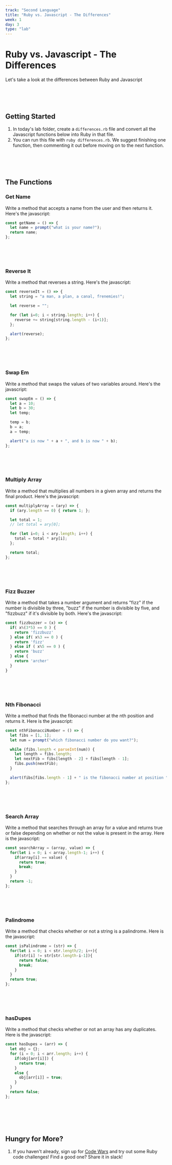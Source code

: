 ```yaml
---
track: "Second Language"
title: "Ruby vs. Javascript - The Differences"
week: 1
day: 3
type: "lab"
---
```



# Ruby vs. Javascript - The Differences

Let's take a look at the differences between Ruby and Javascript

<br>
<br>
<br>

## Getting Started

1. In today's lab folder, create a `differences.rb` file and convert all the Javascript functions below into Ruby in that file.
2. You can run this file with `ruby differences.rb`. We suggest finishing one function, then commenting it out before moving on to the next function.

<br>
<br>
<br>


## The Functions

### Get Name


Write a method that accepts a name from the user and then returns it. Here's the javascript:

```javascript
const getName = () => {
  let name = prompt("what is your name?");
  return name;
};
```


<br>
<br>
<br>


### Reverse It

Write a method that reverses a string. Here's the javascript:

```javascript
const reverseIt = () => {
  let string = "a man, a plan, a canal, frenemies!";

  let reverse = "";

  for (let i=0; i < string.length; i++) {
    reverse += string[string.length - (i+1)];
  };

  alert(reverse);
};
```


<br>
<br>
<br>


### Swap Em

Write a method that swaps the values of two variables around. Here's the javascript:

```javascript
const swapEm = () => {
  let a = 10;
  let b = 30;
  let temp;

  temp = b;
  b = a;
  a = temp;

  alert("a is now " + a + ", and b is now " + b);
};
```


<br>
<br>
<br>


### Multiply Array

Write a method that multiplies all numbers in a given array and returns the final product. Here's the javascript:

```javascript
const multiplyArray = (ary) => {
  if (ary.length == 0) { return 1; };

  let total = 1;
  // let total = ary[0];

  for (let i=0; i < ary.length; i++) {
    total = total * ary[i];
  };

  return total;
};
```


<br>
<br>
<br>


### Fizz Buzzer

Write a method that takes a number argument and returns "fizz" if the number is divisible by three, "buzz" if the number is divisible by five, and "fizzbuzz" if it's divisible by both. Here's the javascript:

```javascript
const fizzbuzzer = (x) => {
  if( x%(3*5) == 0 ) {
    return 'fizzbuzz'
  } else if( x%3 == 0 ) {
    return 'fizz'
  } else if ( x%5 == 0 ) {
    return 'buzz'
  } else {
    return 'archer'
  }
}
```


<br>
<br>
<br>

### Nth Fibonacci

Write a method that finds the fibonacci number at the nth position and returns it. Here is the javascript:

```javascript
const nthFibonacciNumber = () => {
  let fibs = [1, 1];
  let num = prompt("which fibonacci number do you want?");

  while (fibs.length < parseInt(num)) {
    let length = fibs.length;
    let nextFib = fibs[length - 2] + fibs[length - 1];
    fibs.push(nextFib);
  }

  alert(fibs[fibs.length - 1] + " is the fibonacci number at position " + num);
};
```

<br>
<br>
<br>



### Search Array

Write a method that searches through an array for a value and returns true or false depending on whether or not the value is present in the array. Here is the javascript:

```javascript
const searchArray = (array, value) => {
  for(let i = 0; i < array.length-1; i++) {
    if(array[i] == value) {
      return true;
      break;
    }
  }
  return -1;
};

```

<br>
<br>
<br>


### Palindrome

Write a method that checks whether or not a string is a palindrome. Here is the javascript:

```javascript
const isPalindrome = (str) => {
  for(let i = 0; i < str.length/2; i++){
    if(str[i] != str[str.length-i-1]){
      return false;
      break;
    }
  }
  return true;
};
```

<br>
<br>
<br>


### hasDupes

Write a method that checks whether or not an array has any duplicates. Here is the javascript:

```javascript
const hasDupes = (arr) => {
  let obj = {};
  for (i = 0; i < arr.length; i++) {
    if(obj[arr[i]]) {
      return true;
    }
    else {
      obj[arr[i]] = true;
    }
  }
  return false;
};
```


<br>
<br>
<br>
<br>


## Hungry for More?

1. If you haven't already, sign up for [Code Wars](https://www.codewars.com/) and try out some Ruby code challenges! Find a good one? Share it in slack!

